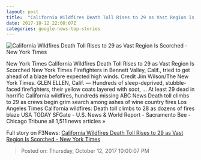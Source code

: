 ```yaml
---
layout: post
title:  "California Wildfires Death Toll Rises to 29 as Vast Region Is Scorched - New York Times"
date: 2017-10-12 22:00:07Z
categories: google-news-top-stories
---
```


![California Wildfires Death Toll Rises to 29 as Vast Region Is Scorched - New York Times](https://static01.nyt.com/images/2017/10/12/us/fires-slide-3N5F/fires-slide-3N5F-facebookJumbo.jpg)

New York Times California Wildfires Death Toll Rises to 29 as Vast Region Is Scorched New York Times Firefighters in Bennett Valley, Calif., tried to get ahead of a blaze before expected high winds. Credit Jim Wilson/The New York Times. GLEN ELLEN, Calif. — Hundreds of sleep-deprived, stubble-faced firefighters, their yellow coats layered with soot, ... At least 29 dead in horrific California wildfires, hundreds missing ABC News Death toll climbs to 29 as crews begin grim search among ashes of wine country fires Los Angeles Times California wildfires: Death toll climbs to 28 as dozens of fires blaze USA TODAY SFGate - U.S. News & World Report - Sacramento Bee - Chicago Tribune all 1,511 news articles »


Full story on F3News: [California Wildfires Death Toll Rises to 29 as Vast Region Is Scorched - New York Times](http://www.f3nws.com/n/Er4QpG)

> Posted on: Thursday, October 12, 2017 10:00:07 PM
